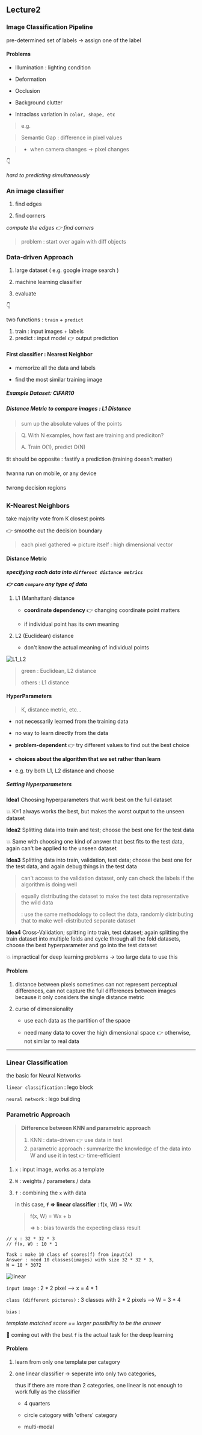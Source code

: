 ## Lecture2

### Image Classification Pipeline

pre-determined set of labels -> assign one of the label



#### Problems

- Illumination : lighting condition

- Deformation
- Occlusion
- Background clutter
- Intraclass variation in ```color, shape, etc```

>  e.g.

>  Semantic Gap : difference in pixel values

> + when camera changes -> pixel changes

👇

*hard to predicting simultaneously*



### An image classifier

1. find edges

2. find corners

*compute the edges 👉 find corners*

>  problem : start over again with diff objects



### Data-driven Approach

1. large dataset ( e.g. google image search )

2. machine learning classifier

3. evaluate

👇

two functions : ```train``` + ```predict```

1. train : input images + labels
2. predict : input model 👉 output prediction



#### First classifier : Nearest Neighbor

- memorize all the data and labels

- find the most similar training image

##### Example Dataset: CIFAR10

##### Distance Metric to compare images : L1 Distance

> sum up the absolute values of the points



> Q. With N examples, how fast are training and prediciton?
>
> A. Train O(1), predict O(N)

❗️it should be opposite : fastify a prediction (training doesn't matter)

❗️wanna run on mobile, or any device

❗️wrong decision regions



### K-Nearest Neighbors

take majority vote from K closest points

👉 smoothe out the decision boundary



> each pixel gathered => picture itself : high dimensional vector



#### Distance Metric

*__specifying each data into ```different distance metrics```__*

*__👉 can ```compare``` any type of data__*

1. L1 (Manhattan) distance

   * **coordinate dependency** 👉 changing coordinate point matters

   * if individual point has its own meaning

2. L2 (Euclidean) distance

   * don't know the actual meaning of individual points



![L1_L2](https://img1.daumcdn.net/thumb/R1280x0/?scode=mtistory2&fname=https%3A%2F%2Fblog.kakaocdn.net%2Fdn%2Fo1iTy%2FbtqCOfgbW76%2Fxv5PL4KWIDdrHAnvXdzTKK%2Fimg.png)

>  green : Euclidean, L2 distance
>
> others : L1 distance



#### HyperParameters

> K, distance metric, etc...

* not necessarily learned from the training data 

* no way to learn directly from the data
* **problem-dependent** 👉 try different values to find out the best choice

* **choices about the algorithm that we set rather than learn**
* e.g. try both L1, L2 distance and choose



##### Setting Hyperparameters

**Idea1** Choosing hyperparameters that work best on the full dataset

💥 K=1 always works the best, but makes the worst output to the unseen dataset



**Idea2** Splitting data into train and test; choose the best one for the test data

💥 Same with choosing one kind of answer that best fits to the test data, again can't be applied to the unseen dataset



**Idea3** Splitting data into train, validation, test data; choose the best one for the test data, and again debug things in the test data

> can't access to the validation dataset, only can check the labels if the algorithm is doing well

> equally distributing the dataset to make the test data representative the wild data
>
> : use the same methodology to collect the data, randomly distributing that to make well-distributed separate dataset



**Idea4** Cross-Validation; splitting into train, test dataset; again splitting the train dataset into multiple folds and cycle through all the fold datasets, choose the best hyperparameter and go into the test dataset

💥 impractical for deep learning problems -> too large data to use this



#### Problem

1. distance between pixels sometimes can not represent perceptual differences, can not capture the full differences between images because it only considers the single distance metric

2. curse of dimensionality

   * use each data as the partition of the space 

   * need many data to cover the high dimensional space 👉 otherwise, not similar to real data

   

***

   

### Linear Classification

the basic for Neural Networks

```linear classification``` : lego block

```neural network``` : lego building



### Parametric Approach



> **Difference between KNN and parametric approach**
>
> 1. KNN : data-driven 👉 use data in test
> 2. parametric approach : summarize the knowledge of the data into W and use it in test 👉 time-efficient



1. ```x``` : input image, works as a template

2. ```W``` : weights / parameters / data

3. ```f``` : combining the ```x``` with data

   in this case, **```f``` => linear classifier** : f(x, W) = Wx

   > f(x, W) = Wx + b
   >
   > => ```b``` : bias towards the expecting class result

```
// x : 32 * 32 * 3
// f(x, W) : 10 * 1

Task : make 10 class of scores(f) from input(x)
Answer : need 10 classes(images) with size 32 * 32 * 3,
W = 10 * 3072
```



![linear](http://aikorea.org/cs231n/assets/imagemap.jpg)

```input image``` : 2 * 2 pixel --> x = 4 * 1

```class (different pictures)``` : 3 classes with 2 * 2 pixels --> W = 3 * 4

```bias``` : 



*template matched score == larger possibility to be the answer*

🚀 coming out with the best ```f``` is the actual task for the deep learning



#### Problem

1. learn from only one template per category

2. one linear classifier -> seperate into only two categories,

   thus if there are more than 2 categories, one linear is not enough to work fully as the classifier

   * 4 quarters
   * circle catogory with 'others' category

   * multi-modal

